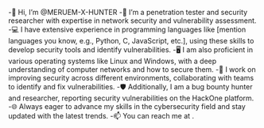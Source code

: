 -👋 Hi, I’m @MERUEM-X-HUNTER
-🔐 I’m a penetration tester and security researcher with expertise in network security and vulnerability assessment.
-💻 I have extensive experience in programming languages like [mention languages you know, e.g., Python, C, JavaScript, etc.], using these skills to develop security tools and identify vulnerabilities.
-🖥️ I am also proficient in various operating systems like Linux and Windows, with a deep understanding of computer networks and how to secure them.
-🔧 I work on improving security across different environments, collaborating with teams to identify and fix vulnerabilities.
-🛡️ Additionally, I am a bug bounty hunter and researcher, reporting security vulnerabilities on the HackOne platform.
-🌐 Always eager to advance my skills in the cybersecurity field and stay updated with the latest trends.
-📫 You can reach me at .

